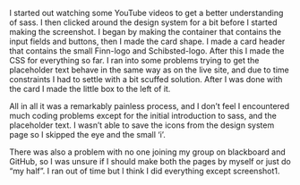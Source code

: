 I started out watching some YouTube videos to get a better understanding of sass. I then clicked 
around the design system for a bit before I started making the screenshot. I began by making the 
container that contains the input fields and buttons, then I made the card shape. I made a card 
header that contains the small Finn-logo and Schibsted-logo.  After this I made the CSS for everything 
so far. I ran into some problems trying to get the placeholder text behave in the same way as on the 
live site, and due to time constraints I had to settle with a bit scuffed solution. After I was done with 
the card I made the little box to the left of it. 

All in all it was a remarkably painless process, and I don’t feel I encountered much coding problems 
except for the initial introduction to sass, and the placeholder text. I wasn’t able to save the icons 
from the design system page so I skipped the eye and the small ‘i’.


There was also a problem with no one joining my group on blackboard and GitHub, so I was unsure if I should make both the pages by myself or just do “my half”. I ran out of time but I think I did everything except screenshot1.  
